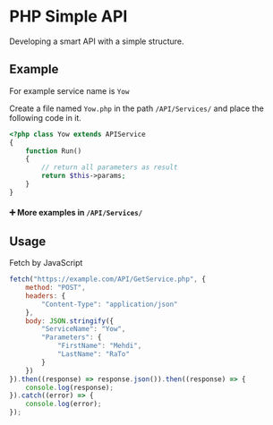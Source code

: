 # PHP Simple API
Developing a smart API with a simple structure.

## Example
For example service name is `Yow`

Create a file named `Yow.php` in the path `/API/Services/` and place the following code in it.

```php
<?php class Yow extends APIService
{
    function Run()
    {
        // return all parameters as result
        return $this->params;
    }
}
```

#### ➕ More examples in `/API/Services/`

## Usage
Fetch by JavaScript

```javascript
fetch("https://example.com/API/GetService.php", {
    method: "POST",
    headers: {
        "Content-Type": "application/json"
    },
    body: JSON.stringify({
        "ServiceName": "Yow",
        "Parameters": {
            "FirstName": "Mehdi",
            "LastName": "RaTo"
        }
    })
}).then((response) => response.json()).then((response) => {
    console.log(response);
}).catch((error) => {
    console.log(error);
});
```